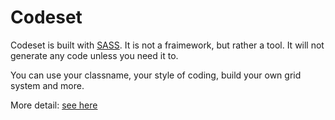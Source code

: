 <h1>Codeset</h1>
<p>Codeset is built with <a href="http://sass-lang.com/" target="_blank">SASS</a>. It is not a fraimework, but rather a tool. It will not generate any code unless you need it to.</p>
<p>You can use your classname, your style of coding, build your own grid system and more.</p>
<p>More detail: <a href="http://designdev.christianpost.com/learn/codeset/codeset/" target="_blank">see here</a></p>
